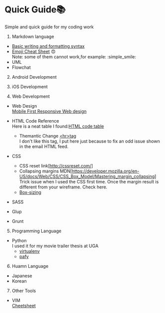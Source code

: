 # Quick Guide:books:
Simple and quick guide for my coding work

1. Markdown language<br> 
  - [Basic writing and formatting syntax](https://help.github.com/articles/about-writing-and-formatting-on-github/)<br>
  - [Emoji Cheat Sheet](http://www.webpagefx.com/tools/emoji-cheat-sheet/) :heart_eyes: <br>
    Note: some of them cannot work,for example: :simple_smile: <br>
  - UML<br> 
  - Flowchat<br>
  
2. Android Development


3. iOS Development


4. Web Development<br>
  - Web Design<br>
    [Mobile First Responsive Web design](http://bradfrost.com/blog/web/mobile-first-responsive-web-design/)<br>
      
  - HTML Code Reference<br>
    Here is a neat table I found:[HTML code table](http://www.ascii.cl/htmlcodes.htm)<br>
      * Themantic Change [\<hr\>tag](https://www.w3schools.com/tags/tag_hr.asp)<br>
        I don't like this tag, I put here just because to fix an odd issue shown in the email HTML feed.<br>
        
  - CSS
    * CSS reset link[http://cssreset.com/]
    * Collapsing margins MDN[https://developer.mozilla.org/en-US/docs/Web/CSS/CSS_Box_Model/Mastering_margin_collapsing]<br>
      Trick issue when I used the CSS first time. Once the margin result is different from your wireframe. Check here.<br>
    * [Box-sizing](https://developer.mozilla.org/en-US/docs/Web/CSS/box-sizing)<br>
    
  - SASS
  - Glup
  - Grunt

5. Programming Language
  - Python<br>
    I used it for my movie trailer thesis at UGA
    * [virtualenv](https://virtualenv.pypa.io/en/stable/)
    * [pafy](https://github.com/mps-youtube/pafy)

6. Huamn Language
  - Japanese
  - Korean
  
7. Other Tools
  - VIM<br>
    [Cheetsheet](http://www.glump.net/howto/desktop/vim-graphical-cheat-sheet-and-tutorial)
    
  
      

